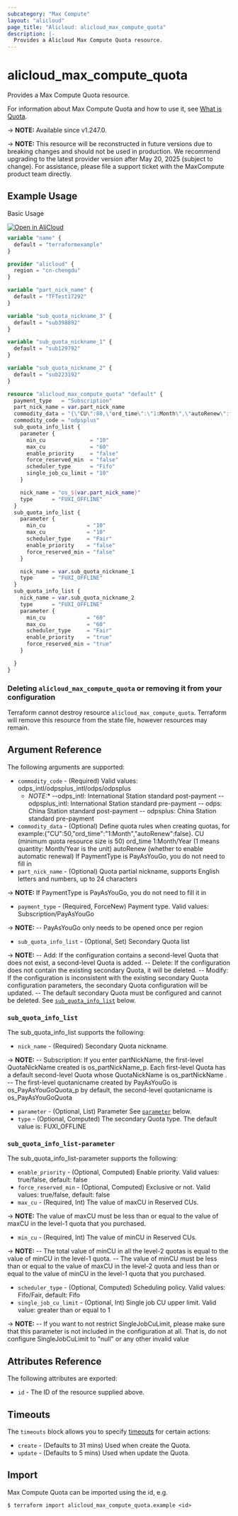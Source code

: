 ```yaml
---
subcategory: "Max Compute"
layout: "alicloud"
page_title: "Alicloud: alicloud_max_compute_quota"
description: |-
  Provides a Alicloud Max Compute Quota resource.
---
```


# alicloud_max_compute_quota

Provides a Max Compute Quota resource.



For information about Max Compute Quota and how to use it, see [What is Quota](https://next.api.alibabacloud.com/document/MaxCompute/2022-01-04/CreateQuota).

-> **NOTE:** Available since v1.247.0.

-> **NOTE:** This resource will be reconstructed in future versions due to breaking changes and should not be used in production. We recommend upgrading to the latest provider version after May 20, 2025 (subject to change). For assistance, please file a support ticket with the MaxCompute product team directly.

## Example Usage

Basic Usage

<div style="display: block;margin-bottom: 40px;"><div class="oics-button" style="float: right;position: absolute;margin-bottom: 10px;">
  <a href="https://api.aliyun.com/terraform?resource=alicloud_max_compute_quota&exampleId=1a4a5d02-39d1-52f1-e2cc-aea7adc567e5752f2779&activeTab=example&spm=docs.r.max_compute_quota.0.1a4a5d0239&intl_lang=EN_US" target="_blank">
    <img alt="Open in AliCloud" src="https://img.alicdn.com/imgextra/i1/O1CN01hjjqXv1uYUlY56FyX_!!6000000006049-55-tps-254-36.svg" style="max-height: 44px; max-width: 100%;">
  </a>
</div></div>

```terraform
variable "name" {
  default = "terraformexample"
}

provider "alicloud" {
  region = "cn-chengdu"
}

variable "part_nick_name" {
  default = "TFTest17292"
}

variable "sub_quota_nickname_3" {
  default = "sub398892"
}

variable "sub_quota_nickname_1" {
  default = "sub129792"
}

variable "sub_quota_nickname_2" {
  default = "sub223192"
}

resource "alicloud_max_compute_quota" "default" {
  payment_type   = "Subscription"
  part_nick_name = var.part_nick_name
  commodity_data = "{\"CU\":80,\"ord_time\":\"1:Month\",\"autoRenew\":false} "
  commodity_code = "odpsplus"
  sub_quota_info_list {
    parameter {
      min_cu              = "10"
      max_cu              = "60"
      enable_priority     = "false"
      force_reserved_min  = "false"
      scheduler_type      = "Fifo"
      single_job_cu_limit = "10"
    }

    nick_name = "os_${var.part_nick_name}"
    type      = "FUXI_OFFLINE"
  }
  sub_quota_info_list {
    parameter {
      min_cu             = "10"
      max_cu             = "10"
      scheduler_type     = "Fair"
      enable_priority    = "false"
      force_reserved_min = "false"
    }

    nick_name = var.sub_quota_nickname_1
    type      = "FUXI_OFFLINE"
  }
  sub_quota_info_list {
    nick_name = var.sub_quota_nickname_2
    type      = "FUXI_OFFLINE"
    parameter {
      min_cu             = "60"
      max_cu             = "60"
      scheduler_type     = "Fair"
      enable_priority    = "true"
      force_reserved_min = "true"
    }

  }
}
```

### Deleting `alicloud_max_compute_quota` or removing it from your configuration

Terraform cannot destroy resource `alicloud_max_compute_quota`. Terraform will remove this resource from the state file, however resources may remain.

## Argument Reference

The following arguments are supported:
* `commodity_code` - (Required) Valid values: odps_intl/odpsplus_intl/odps/odpsplus
  - *NOTE:** --odps_intl: International Station standard post-payment -- odpsplus_intl: International Station standard pre-payment -- odps: China Station standard post-payment -- odpsplus: China Station standard pre-payment
* `commodity_data` - (Optional) Define quota rules when creating quotas, for example:{"CU":50,"ord_time":"1:Month","autoRenew":false}.
CU (minimum quota resource size is 50)
ord_time 1:Month/Year (1 means quantity: Month/Year is the unit)
autoRenew (whether to enable automatic renewal)
If PaymentType is PayAsYouGo, you do not need to fill in
* `part_nick_name` - (Optional) Quota partial nickname, supports English letters and numbers, up to 24 characters

-> **NOTE:** If PaymentType is PayAsYouGo, you do not need to fill it in

* `payment_type` - (Required, ForceNew) Payment type. Valid values: Subscription/PayAsYouGo

-> **NOTE:** -- PayAsYouGo only needs to be opened once per region

* `sub_quota_info_list` - (Optional, Set) Secondary Quota list

-> **NOTE:** -- Add: If the configuration contains a second-level Quota that does not exist, a second-level Quota is added. -- Delete: If the configuration does not contain the existing secondary Quota, it will be deleted. -- Modify: If the configuration is inconsistent with the existing secondary Quota configuration parameters, the secondary Quota configuration will be updated. -- The default secondary Quota must be configured and cannot be deleted.
 See [`sub_quota_info_list`](#sub_quota_info_list) below.

### `sub_quota_info_list`

The sub_quota_info_list supports the following:
* `nick_name` - (Required) Secondary Quota nickname.

-> **NOTE:** -- Subscription: If you enter partNickName, the first-level QuotaNickName created is os_partNickName_p. Each first-level Quota has a default second-level Quota whose QuotaNickName is os_partNickName . -- The first-level quotanicname created by PayAsYouGo is os_PayAsYouGoQuota_p  by default, the second-level quotanicname is os_PayAsYouGoQuota

* `parameter` - (Optional, List) Parameter See [`parameter`](#sub_quota_info_list-parameter) below.
* `type` - (Optional, Computed) The secondary Quota type. The default value is: FUXI_OFFLINE

### `sub_quota_info_list-parameter`

The sub_quota_info_list-parameter supports the following:
* `enable_priority` - (Optional, Computed) Enable priority. Valid values: true/false, default: false
* `force_reserved_min` - (Optional, Computed) Exclusive or not. Valid values: true/false, default: false
* `max_cu` - (Required, Int) The value of maxCU in Reserved CUs.

-> **NOTE:**  The value of maxCU must be less than or equal to the value of maxCU in the level-1 quota that you purchased.

* `min_cu` - (Required, Int) The value of minCU in Reserved CUs.

-> **NOTE:**  -- The total value of minCU in all the level-2 quotas is equal to the value of minCU in the level-1 quota.    -- The value of minCU must be less than or equal to the value of maxCU in the level-2 quota and less than or equal to the value of minCU in the level-1 quota that you purchased.

* `scheduler_type` - (Optional, Computed) Scheduling policy. Valid values: Fifo/Fair, default: Fifo
* `single_job_cu_limit` - (Optional, Int) Single job CU upper limit. Valid value: greater than or equal to 1

-> **NOTE:** -- If you want to not restrict SingleJobCuLimit, please make sure that this parameter is not included in the configuration at all. That is, do not configure SingleJobCuLimit to "null" or any other invalid value


## Attributes Reference

The following attributes are exported:
* `id` - The ID of the resource supplied above.

## Timeouts

The `timeouts` block allows you to specify [timeouts](https://developer.hashicorp.com/terraform/language/resources/syntax#operation-timeouts) for certain actions:
* `create` - (Defaults to 31 mins) Used when create the Quota.
* `update` - (Defaults to 5 mins) Used when update the Quota.

## Import

Max Compute Quota can be imported using the id, e.g.

```shell
$ terraform import alicloud_max_compute_quota.example <id>
```